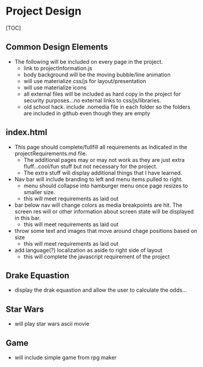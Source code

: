 # Project Design

[TOC]

## Common Design Elements

- The following will be included on every page in the project.
  - link to projectInformation.js
  - body background will be the moving bubble/line animation
  - will use materialize css/js for layout/presentation
  - will use materialize icons
  - all external files will be included as hard copy in the project for security purposes...no external links to css/js/libraries.
  - old school hack. include .nomedia file in each folder so the folders are included in github even though they are empty

## index.html

- This page should complete/fullfill all requirements as indicated in the projectRequirements.md file.
  - The additional pages may or may not work as they are just extra fluff...cool/fun stuff but not necessary for the project.
  - The extra stuff will display additional things that I have learned.
- Nav bar will include branding to left and menu items pulled to right.
  - menu should collapse into hamburger menu once page resizes to smaller size.
  - this will meet requirements as laid out
- bar below nav will change colors as media breakpoints are hit. The screen res will or other information about screen state will be displayed in this bar.
  - this will meet requirements as laid out
- throw some text and images that move around chage positions based on size
  - this will meet requirements as laid out
- add language(?) localization as aside to right side of layout
  - this will complete the javascript requirement of the project

## Drake Equastion

- display the drak equastion and allow the user to calculate the odds...

## Star Wars

- will play star wars ascii movie

## Game

- will include simple game from rpg maker